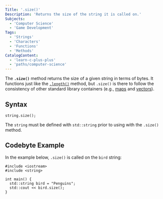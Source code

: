 ```yaml
---
Title: '.size()'
Description: 'Returns the size of the string it is called on.'
Subjects:
  - 'Computer Science'
  - 'Game Development'
Tags:
  - 'Strings'
  - 'Characters'
  - 'Functions'
  - 'Methods'
CatalogContent:
  - 'learn-c-plus-plus'
  - 'paths/computer-science'
---
```


The **`.size()`** method returns the size of a given string in terms of bytes. It functions just like the [`.length()`](https://www.codecademy.com/resources/docs/cpp/strings/length) method, but `.size()` is there to follow the consistency of other standard library containers (e.g., [maps](https://www.codecademy.com/resources/docs/cpp/maps) and [vectors](https://www.codecademy.com/resources/docs/cpp/vectors)).

## Syntax

```pseudo
string.size();
```

The `string` must be defined with `std::string` prior to using with the `.size()` method.

## Codebyte Example

In the example below, `.size()` is called on the `bird` string:

```codebyte/cpp
#include <iostream>
#include <string>

int main() {
  std::string bird = "Penguins";
  std::cout << bird.size();
}
```
